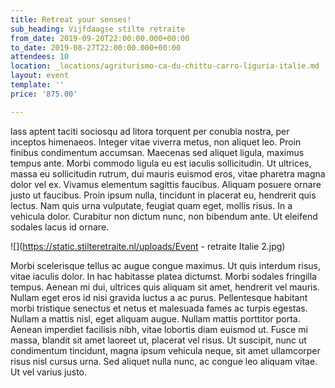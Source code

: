 ```yaml
---
title: Retreat your senses!
sub_heading: Vijfdaagse stilte retraite
from_date: 2019-09-20T22:00:00.000+00:00
to_date: 2019-08-27T22:00:00.000+00:00
attendees: 10
location: _locations/agriturismo-ca-du-chittu-carro-liguria-italie.md
layout: event
template: ''
price: '875.00'

---
```

lass aptent taciti sociosqu ad litora torquent per conubia nostra, per inceptos himenaeos. Integer vitae viverra metus, non aliquet leo. Proin finibus condimentum accumsan. Maecenas sed aliquet ligula, maximus tempus ante. Morbi commodo ligula eu est iaculis sollicitudin. Ut ultrices, massa eu sollicitudin rutrum, dui mauris euismod eros, vitae pharetra magna dolor vel ex. Vivamus elementum sagittis faucibus. Aliquam posuere ornare justo ut faucibus. Proin ipsum nulla, tincidunt in placerat eu, hendrerit quis lectus. Nam quis urna vulputate, feugiat quam eget, mollis risus. In a vehicula dolor. Curabitur non dictum nunc, non bibendum ante. Ut eleifend sodales lacus id ornare.

![](https://static.stilteretraite.nl/uploads/Event - retraite Italie 2.jpg)

Morbi scelerisque tellus ac augue congue maximus. Ut quis interdum risus, vitae iaculis dolor. In hac habitasse platea dictumst. Morbi sodales fringilla tempus. Aenean mi dui, ultrices quis aliquam sit amet, hendrerit vel mauris. Nullam eget eros id nisi gravida luctus a ac purus. Pellentesque habitant morbi tristique senectus et netus et malesuada fames ac turpis egestas. Nullam a mattis nisl, eget aliquam augue. Nullam mattis porttitor porta. Aenean imperdiet facilisis nibh, vitae lobortis diam euismod ut. Fusce mi massa, blandit sit amet laoreet ut, placerat vel risus. Ut suscipit, nunc ut condimentum tincidunt, magna ipsum vehicula neque, sit amet ullamcorper risus nisl cursus urna. Sed aliquet nulla nunc, ac congue leo aliquam vitae. Ut vel varius justo.